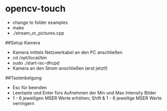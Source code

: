 opencv-touch
============

- change to folder examples 
- make
- ./stream_or_pictures.cpp

##Setup Kamera
- Kamera mittels Netzwerkabel an den PC anschließen
- cd /opt/local/bin
- sudo ./start-isc-dhcpd 
- Kamera an den Strom anschließen (erst jetzt!)

##Tastenbelgung
- Esc für beenden
- Leertaste und Enter fürs Aufnehmen der Min und Max Intensity Bilder
- 1 - 6 jeweiligen MSER Werte erhöhen; Shift & 1 - 6 jeweilige MSER Werte verringern
